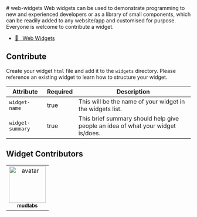 <html><head></head><body># web-widgets
Web widgets can be used to demonstrate programming to new and experienced developers or as a library of small components, which can be readily added to any website/app and customised for purpose. Everyone is welcome to contribute a widget.

- [:link: &nbsp; Web Widgets](https://mudlabs.github.io/web-widgets)


## Contribute
Create your widget `html` file and add it to the `widgets` directory. Please reference an existing widget to learn how to structure your widget.

| Attribute | Required | Description |
| --- | --- | --- |
| `widget-name` | true | This will be the name of your widget in the widgets list. |
| `widget-summary` | true | This brief summary should help give people an idea of what your widget is/does. |



## Widget Contributors

<table>
  <tbody id="contributors">
    <tr>
      <td id="mudlabs" align="center">
        <a href="https://github.com/mudlabs">
          <img src="https://avatars.githubusercontent.com/u/32623552?v=4" width="100px;" alt="avatar"><br>
          <sub><b>mudlabs</b></sub>
        </a>
      </td>
</tr>
  </tbody>
</table>





</body></html>
